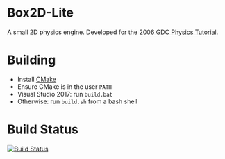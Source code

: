 # Box2D-Lite
A small 2D physics engine. Developed for the [2006 GDC Physics Tutorial](docs/GDC2006_Catto_Erin_PhysicsTutorial.pdf).

# Building
- Install [CMake](https://cmake.org/)
- Ensure CMake is in the user `PATH`
- Visual Studio 2017: run `build.bat`
- Otherwise: run `build.sh` from a bash shell

# Build Status
[![Build Status](https://travis-ci.org/erincatto/box2d-lite.svg?branch=master)](https://travis-ci.org/erincatto/box2d-lite)
